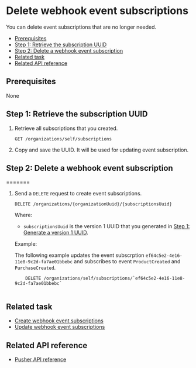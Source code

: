 # Delete webhook event subscriptions
You can delete event subscriptions that are no longer needed.

* [Prerequisites](#prerequisites)
* [Step 1: Retrieve the subscription UUID](#step-1-retrieve-the-subscription-uuid)
* [Step 2: Delete a webhook event subscription](#step-2-delete-a-webhook-event-subscription)
* [Related task](#related-task)
* [Related API reference](#related-api-reference)

## Prerequisites
None
<!-- to be continued if any -->

## Step 1: Retrieve the subscription UUID

1. Retrieve all subscriptions that you created.

    ```
    GET /organizations/self/subscriptions
    ```

2. Copy and save the UUID. It will be used for updating event subscription.

## Step 2: Delete a webhook event subscription
=======

1. Send a `DELETE` request to create event subscriptions.
    
    ```
    DELETE /organizations/{organizationUuid}/{subscriptionsUuid}
    ```
  
    Where:

    * `subscriptionsUuid` is the version 1 UUID that you generated in [Step 1: Generate a version 1 UUID](#step-1-generate-a-version-1-uuid).
    
    Example:
    
    The following example updates the event subscrption `ef64c5e2-4e16-11e8-9c2d-fa7ae01bbebc` and subscribes to event `ProductCreated` and `PurchaseCreated`.
    ```
        DELETE /organizations/self/subscriptions/`ef64c5e2-4e16-11e8-9c2d-fa7ae01bbebc`
       
    ```
    
## Related task
* [Create webhook event subscriptions](pusher-api-tutorial-create-subscriptions.md)
* [Update webhook event subscriptions](pusher-api-tutorial-update-subscriptions.md)

## Related API reference
* [Pusher API reference](api-reference.md)
<!-- Add more references if needed. -->
